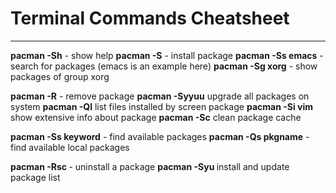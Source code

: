 # Terminal Commands Cheatsheet
___

**pacman -Sh**  - show help
**pacman -S** - install package
**pacman -Ss emacs** - search for packages (emacs is an example here)
**pacman -Sg xorg** - show packages of group xorg

**pacman -R** - remove package 
**pacman -Syyuu** upgrade all packages on system
**pacman -Ql** list files installed by screen package
**pacman -Si vim** show extensive info about package
**pacman -Sc** clean package cache

**pacman -Ss keyword** - find available packages
**pacman -Qs pkgname** - find available local packages

**pacman -Rsc <pkg>** - uninstall a package
**pacman -Syu <pkg>** install and update package list

